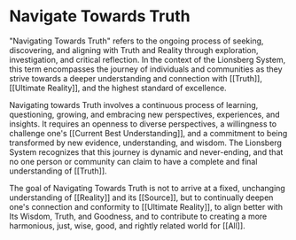 # Navigate Towards Truth

"Navigating Towards Truth" refers to the ongoing process of seeking, discovering, and aligning with Truth and Reality through exploration, investigation, and critical reflection. In the context of the Lionsberg System, this term encompasses the journey of individuals and communities as they strive towards a deeper understanding and connection with [[Truth]], [[Ultimate Reality]], and the highest standard of excellence.

Navigating towards Truth involves a continuous process of learning, questioning, growing, and embracing new perspectives, experiences, and insights. It requires an openness to diverse perspectives, a willingness to challenge one's [[Current Best Understanding]], and a commitment to being transformed by new evidence, understanding, and wisdom. The Lionsberg System recognizes that this journey is dynamic and never-ending, and that no one person or community can claim to have a complete and final understanding of [[Truth]].

The goal of Navigating Towards Truth is not to arrive at a fixed, unchanging understanding of [[Reality]] and its [[Source]], but to continually deepen one's connection and conformity to  [[Ultimate Reality]], to align better with Its Wisdom, Truth, and Goodness, and to contribute to creating a more harmonious, just, wise, good, and rightly related world for [[All]].